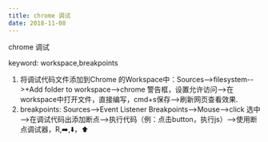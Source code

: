 ```yaml
---
title: chrome 调试
date: 2018-11-08
---
```




chrome 调试

keyword: workspace,breakpoints

1. 将调试代码文件添加到Chrome 的Workspace中：Sources-->filesystem-->+Add folder to workspace-->chrome 警告框，设置允许访问—>在workspace中打开文件，直接编写，cmd+s保存-->刷新网页查看效果.
2. breakpoints: Sources-->Event Listener Breakpoints-->Mouse-->click 选中——>在调试代码出添加断点——>执行代码（例：点击button，执行js）——>使用断点调试器，R,➡️,⬇️，⬆️ 